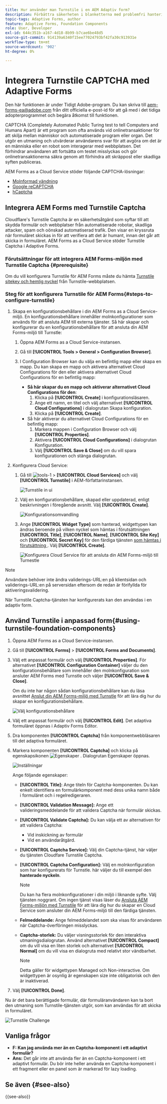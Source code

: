 ```yaml
---
title: Hur använder man Turnstile i en AEM Adaptiv form?
description: Förbättra säkerheten i blanketterna med problemfri hantering. Stegvisa anvisningar inifrån!
topic-tags: Adaptive Forms, author
feature: Adaptive Forms, Foundation Components
role: User, Developer
exl-id: 644c351b-a167-4d18-8b99-b7cae6be48d5
source-git-commit: 914139a6340f15ee77024793bf42fa30c913931e
workflow-type: tm+mt
source-wordcount: '902'
ht-degree: 0%

---
```


# Integrera Turnstile CAPTCHA med Adaptive Forms

<span class="preview"> Den här funktionen är under Tidigt Adobe-program. Du kan skriva till aem-forms-ea@adobe.com från ditt officiella e-post-id för att gå med i det tidiga adopterprogrammet och begära åtkomst till funktionen. </span>

CAPTCHA (Completely Automated Public Turing test to tell Computers and Humans Apart) är ett program som ofta används vid onlinetransaktioner för att skilja mellan människor och automatiserade program eller organ. Det utgör en utmaning och utvärderar användarens svar för att avgöra om det är en människa eller en robot som interagerar med webbplatsen. Det förhindrar användaren att fortsätta om testet misslyckas och gör onlinetransaktionerna säkra genom att förhindra att skräppost eller skadliga syften publiceras.

AEM Forms as a Cloud Service stöder följande CAPTCHA-lösningar:

* [Molnformad vändning](#integrate-aem-forms-environment-with-turnstile-captcha)
* [Google reCAPTCHA](/help/forms/captcha-adaptive-forms.md)
* [hCaptcha](/help/forms/integrate-adaptive-forms-hcaptcha.md)

## Integrera AEM Forms med Turnstile Captcha

Cloudflare&#39;s Turnstile Captcha är en säkerhetsåtgärd som syftar till att skydda formulär och webbplatser från automatiserade robotar, skadliga attacker, spam och oönskad automatiserad trafik. Den visar en kryssruta när formuläret skickas in för att verifiera att det är humant, innan det går att skicka in formuläret. AEM Forms as a Cloud Service stöder Turnstile Captcha i Adaptive Forms.

<!-- ![Turnstile](assets/Turnstile-challenge.png)-->

### Förutsättningar för att integrera AEM Forms-miljön med Turnstile Captcha {#prerequisite}

Om du vill konfigurera Turnstile för AEM Forms måste du hämta [Turnstile sitekey och hemlig nyckel](https://developers.cloudflare.com/turnstile/get-started/) från Turnstile-webbplatsen.

### Steg för att konfigurera Turnstile för AEM Forms{#steps-to-configure-turnstile}

1. Skapa en konfigurationsbehållare i din AEM Forms as a Cloud Service-miljö. En konfigurationsbehållare innehåller molnkonfigurationer som används för att ansluta AEM till externa tjänster. Så här skapar och konfigurerar du en konfigurationsbehållare för att ansluta din AEM Forms-miljö till Turnstle:
   1. Öppna AEM Forms as a Cloud Service-instansen.
   1. Gå till **[!UICONTROL Tools > General > Configuration Browser]**.
   1. I Configuration Browser kan du välja en befintlig mapp eller skapa en mapp. Du kan skapa en mapp och aktivera alternativet Cloud Configurations för den eller aktivera alternativet Cloud Configurations för en befintlig mapp:

      * **Så här skapar du en mapp och aktiverar alternativet Cloud Configurations för den**:
         1. Klicka på **[!UICONTROL Create]** i konfigurationsläsaren.
         1. Ange ett namn, en titel och välj alternativet **[!UICONTROL Cloud Configurations]** i dialogrutan Skapa konfiguration.
         1. Klicka på **[!UICONTROL Create]**.
      * Så här aktiverar du alternativet Cloud Configurations för en befintlig mapp:
         1. Markera mappen i Configuration Browser och välj **[!UICONTROL Properties]**.
         1. Aktivera **[!UICONTROL Cloud Configurations]** i dialogrutan Konfiguration.
         1. Välj **[!UICONTROL Save & Close]** om du vill spara konfigurationen och stänga dialogrutan.

1. Konfigurera Cloud Service:
   1. Gå till ![tools-1](assets/tools-1.png) > **[!UICONTROL Cloud Services]** och välj **[!UICONTROL Turnstile]** i AEM-författarinstansen.

      ![Turnstile in ui](assets/turnstile-in-ui.png)
   1. Välj en konfigurationsbehållare, skapad eller uppdaterad, enligt beskrivningen i föregående avsnitt. Välj **[!UICONTROL Create]**.

      ![Konfigurationsomvandling](assets/config-hcaptcha.png)
   1. Ange **[!UICONTROL Widget Type]** som hanterad, widgettypen kan ändras beroende på vilken nyckel som hämtas i förutsättningen **[!UICONTROL Title]**, **[!UICONTROL Name]**, **[!UICONTROL Site Key]** och **[!UICONTROL Secret Key]** för den färdiga tjänsten [ som hämtas i förutsättning ](#prerequisite). Välj **[!UICONTROL Create]**.

      ![Konfigurera Cloud Service för att ansluta din AEM Forms-miljö till Turnestle](assets/config-turntstile.png)

>[!NOTE]
> Användare behöver inte ändra validerings-URL:en på klientsidan och validerings-URL:en på serversidan eftersom de redan är förifyllda för aktiveringsvalidering.

När Turnstile Captcha-tjänsten har konfigurerats kan den användas i en adaptiv form.

## Använd Turnstile i anpassad form{#using-turnstile-foundation-components}

1. Öppna AEM Forms as a Cloud Service-instansen.
1. Gå till **[!UICONTROL Forms]** > **[!UICONTROL Forms and Documents]**.
1. Välj ett anpassat formulär och välj **[!UICONTROL Properties]**. För alternativet **[!UICONTROL Configuration Container]** väljer du den konfigurationsbehållare som innehåller den molnkonfiguration som ansluter AEM Forms med Turnstle och väljer **[!UICONTROL Save & Close]**.

   Om du inte har någon sådan konfigurationsbehållare kan du läsa avsnittet [Anslut din AEM Forms-miljö med Turnstle](#connect-your-forms-environment-with-turnstile-service) för att lära dig hur du skapar en konfigurationsbehållare.

   ![Välj konfigurationsbehållare](/help/forms/assets/captcha-properties.png)

1. Välj ett anpassat formulär och välj **[!UICONTROL Edit]**. Det adaptiva formuläret öppnas i Adaptiv Forms Editor.
1. Dra komponenten **[!UICONTROL Captcha]** från komponentwebbläsaren till det adaptiva formuläret.
1. Markera komponenten **[!UICONTROL Captcha]** och klicka på egenskapsikonen ![Egenskaper](assets/configure-icon.svg) . Dialogrutan Egenskaper öppnas.

   ![Inställningar](assets/turnstile-setting-v1.png)

   Ange följande egenskaper:

   * **[!UICONTROL Title]:** Ange titeln för Captcha-komponenten. Du kan enkelt identifiera en formulärkomponent med dess unika namn både i formuläret och i regelredigeraren.
   * **[!UICONTROL Validation Message]:** Ange ett valideringsmeddelande för att validera Captcha när formulär skickas.
   * **[!UICONTROL Validate Captcha]:** Du kan välja ett av alternativen för att validera Captcha:
      * Vid inskickning av formulär
      * Vid en användaråtgärd.
   * **[!UICONTROL Captcha Service]:** Välj din Captcha-tjänst, här väljer du tjänsten Cloudfare Turnstile Captcha.
   * **[!UICONTROL Captcha Configuration]:** Välj en molnkonfiguration som har konfigurerats för Turnstle. här väljer du till exempel den **hanterade nyckeln**.

     >[!NOTE]
     >
     > Du kan ha flera molnkonfigurationer i din miljö i liknande syfte. Välj tjänsten noggrant. Om ingen tjänst visas läser du [Ansluta AEM Forms-miljön med Turnstile](#connect-your-forms-environment-with-turnstile-service) för att lära dig hur du skapar en Cloud Service som ansluter din AEM Forms-miljö till den färdiga tjänsten.

   * **Felmeddelande:** Ange felmeddelandet som ska visas för användaren när Captcha-överföringen misslyckas.
   * **Captcha-storlek:** Du väljer visningsstorlek för den interaktiva utmaningsdialogrutan. Använd alternativet **[!UICONTROL Compact]** om du vill visa en liten storlek och alternativet **[!UICONTROL Normal]** om du vill visa en dialogruta med relativt stor vändbarhet.


     >[!NOTE]
     >Detta gäller för widgettypen Managed och Non-interactive. Om widgettypen är osynlig är egenskapen size inte obligatorisk och den är inaktiverad.

1. Välj **[!UICONTROL Done]**.

Nu är det bara berättigade formulär, där formuläranvändaren kan ta bort den utmaning som Turnstile-tjänsten utgör, som kan användas för att skicka in formuläret.

![Turnstile Challenge](assets/turnstile-challenge.png)

## Vanliga frågor

* **F: Kan jag använda mer än en Captcha-komponent i ett adaptivt formulär?**
* **Ans:** Det går inte att använda fler än en Captcha-komponent i ett adaptivt formulär. Du bör inte heller använda en Captcha-komponent i ett fragment eller en panel som är markerad för lazy loading.

## Se även {#see-also}

{{see-also}}
